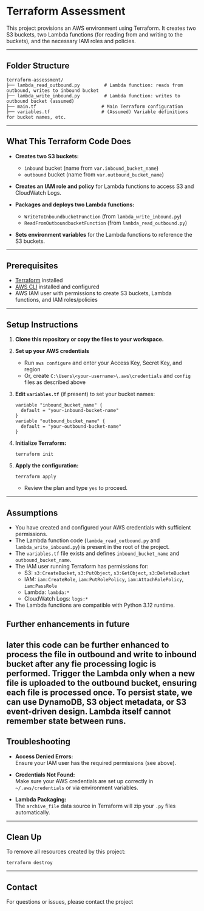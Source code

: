 # Terraform Assessment

This project provisions an AWS environment using Terraform. It creates two S3 buckets, two Lambda functions (for reading from and writing to the buckets), and the necessary IAM roles and policies.

---

## Folder Structure

```
terraform-assessment/
├── lambda_read_outbound.py         # Lambda function: reads from outbound, writes to inbound bucket
├── lambda_write_inbound.py         # Lambda function: writes to outbound bucket (assumed)
├── main.tf                        # Main Terraform configuration
├── variables.tf                   # (Assumed) Variable definitions for bucket names, etc.
```

---

## What This Terraform Code Does

- **Creates two S3 buckets:**  
  - `inbound` bucket (name from `var.inbound_bucket_name`)
  - `outbound` bucket (name from `var.outbound_bucket_name`)

- **Creates an IAM role and policy** for Lambda functions to access S3 and CloudWatch Logs.

- **Packages and deploys two Lambda functions:**  
  - `WriteToInboundbucketFunction` (from `lambda_write_inbound.py`)
  - `ReadFromOutboundbucketFunction` (from `lambda_read_outbound.py`)

- **Sets environment variables** for the Lambda functions to reference the S3 buckets.

---

## Prerequisites

- [Terraform](https://www.terraform.io/downloads.html) installed
- [AWS CLI](https://docs.aws.amazon.com/cli/latest/userguide/getting-started-install.html) installed and configured
- AWS IAM user with permissions to create S3 buckets, Lambda functions, and IAM roles/policies

---

## Setup Instructions

1. **Clone this repository or copy the files to your workspace.**

2. **Set up your AWS credentials**  
   - Run `aws configure` and enter your Access Key, Secret Key, and region  
   - Or, create `C:\Users\<your-username>\.aws\credentials` and `config` files as described above

3. **Edit `variables.tf`** (if present) to set your bucket names:
    ```hcl
    variable "inbound_bucket_name" {
      default = "your-inbound-bucket-name"
    }
    variable "outbound_bucket_name" {
      default = "your-outbound-bucket-name"
    }
    ```

4. **Initialize Terraform:**
    ```
    terraform init
    ```

5. **Apply the configuration:**
    ```
    terraform apply
    ```
    - Review the plan and type `yes` to proceed.

---

## Assumptions

- You have created and configured your AWS credentials with sufficient permissions.
- The Lambda function code (`lambda_read_outbound.py` and `lambda_write_inbound.py`) is present in the root of the project.
- The `variables.tf` file exists and defines `inbound_bucket_name` and `outbound_bucket_name`.
- The IAM user running Terraform has permissions for:
  - S3: `s3:CreateBucket`, `s3:PutObject`, `s3:GetObject`, `s3:DeleteBucket`
  - IAM: `iam:CreateRole`, `iam:PutRolePolicy`, `iam:AttachRolePolicy`, `iam:PassRole`
  - Lambda: `lambda:*`
  - CloudWatch Logs: `logs:*`
- The Lambda functions are compatible with Python 3.12 runtime.

## Further enhancements in future
later this code can be further enhanced to process the file in outbound and write to inbound bucket after any fie processing logic is performed.
Trigger the Lambda only when a new file is uploaded to the outbound bucket, ensuring each file is processed once.
To persist state, we can use DynamoDB, S3 object metadata, or S3 event-driven design. Lambda itself cannot remember state between runs.
---

## Troubleshooting

- **Access Denied Errors:**  
  Ensure your IAM user has the required permissions (see above).

- **Credentials Not Found:**  
  Make sure your AWS credentials are set up correctly in `~/.aws/credentials` or via environment variables.

- **Lambda Packaging:**  
  The `archive_file` data source in Terraform will zip your `.py` files automatically.

---

## Clean Up

To remove all resources created by this project:
```
terraform destroy
```

---

## Contact

For questions or issues, please contact the project
